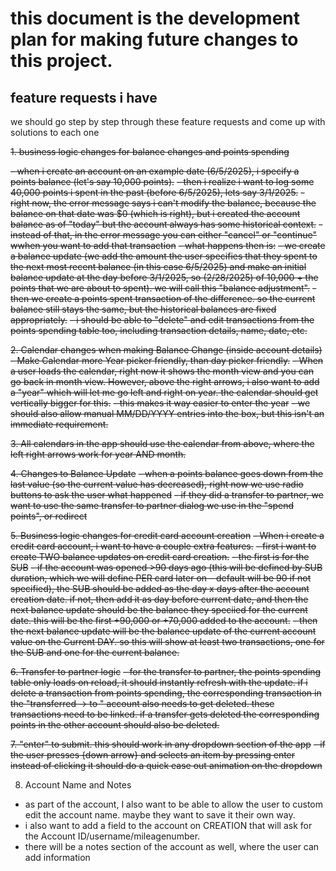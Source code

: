 # this document is the development plan for making future changes to this project.

## feature requests i have

we should go step by step through these feature requests and come up with solutions to each one 

~~1. business logic changes for balance changes and points spending~~

 ~~- when i create an account on an example date (6/5/2025), i specify a points balance (let's say 10,000 points).~~
 ~~- then i realize i want to log some 40,000 points i spent in the past (before 6/5/2025), lets say 3/1/2025.~~
 ~~- right now, the error message says i can't modify the balance, because the balance on that date was $0 (which is right), but i created the account balance as of "today" but the account always has some historical context.~~
 ~~- instead of that, in the error message you can either "cancel" or "continue" wwhen you want to add that transaction~~
 ~~- what happens then is:~~ 
  ~~- we create a balance update (we add the amount the user specifies that they spent to the next most recent balance (in this case 6/5/2025) and make an initial balance update at the day before 3/1/2025, so (2/28/2025) of 10,000 + the points that we are about to spent). we will call this "balance adjustment".~~
  ~~- then we create a points spent transaction of the difference. so the current balance still stays the same, but the historical balances are fixed appropriately.~~
~~- i should be able to "delete" and edit transactions from the points spending table too, including transaction details, name, date, etc.~~



~~2. Calendar changes when making Balance Change (inside account details)~~
 ~~- Make Calendar more Year picker friendly, than day picker friendly.~~
 ~~- When a user loads the calendar, right now it shows the month view and you can go back in month view. However, above the <left and >right arrows, i also want to add a "year" which will let me go left and right on year. the calendar should get vertically bigger for this.~~
~~- this makes it way easier to enter the year~~
~~- we should also allow manual MM/DD/YYYY entries into the box, but this isn't an immediate requirement.~~


~~3. All calendars in the app should use the calendar from above, where the left right arrows work for year AND month.~~

~~4. Changes to Balance Update~~
 ~~- when a points balance goes down from the last value (so the current value has decreased), right now we use radio buttons to ask the user what happened~~
 ~~- if they did a transfer to partner, we want to use the same transfer to partner dialog we use in the "spend points", or redirect~~ 

~~5. Business logic changes for credit card account creation~~
 ~~- When i create a credit card account, i want to have a couple extra features.~~
 ~~- first i want to create TWO balance updates on credit card creation.~~
 ~~- the first is for the SUB~~
  ~~- if the account was opened >90 days ago (this will be defined by SUB duration, which we will define PER card later on – default will be 90 if not specified), the SUB should be added as the day x days after the account creation date. if not, then add it as day before current date, and then the next balance update should be the balance they speciied for the current date. this will be the first +90,000 or +70,000 added to the account.~~
 ~~- then the next balance update will be the balance update of the current account value on the Current DAY. so this will show at least two transactions, one for the SUB and one for the current balance.~~


~~6. Transfer to partner logic~~
 ~~- for the transfer to partner, the points spending table only loads on reload, it should instantly refresh with the update. if i delete a transaction from points spending, the corresponding transaction in the "transferred -> to " account also needs to get deleted. these transactions need to be linked. if a transfer gets deleted the corresponding points in the other account should also be deleted.~~

~~7. "enter" to submit. this should work in any dropdown section of the app~~
 ~~- if the user presses {down arrow}  and  selects an item by pressing enter instead of clicking it should do a quick ease out animation on the dropdown~~
 

 8. Account Name and Notes
 - as part of the account, I also want to be able to allow the user to custom edit the account name. maybe they want to save it their own way.
 - i also want to add a field to the account on CREATION that will ask for the Account ID/username/mileagenumber. 
 - there will be a notes section of the account as well, where the user can add information
